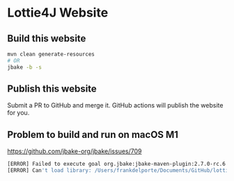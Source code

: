 # Lottie4J Website

## Build this website

```bash
mvn clean generate-resources
# OR
jbake -b -s
```

## Publish this website

Submit a PR to GitHub and merge it.
GitHub actions will publish the website for you.

## Problem to build and run on macOS M1

https://github.com/jbake-org/jbake/issues/709

```bash
[ERROR] Failed to execute goal org.jbake:jbake-maven-plugin:2.7.0-rc.6:generate (default) on project lottie4j-website: Execution default of goal org.jbake:jbake-maven-plugin:2.7.0-rc.6:generate failed: An API incompatibility was encountered while executing org.jbake:jbake-maven-plugin:2.7.0-rc.6:generate: java.lang.UnsatisfiedLinkError: java.lang.UnsatisfiedLinkError: Unable to execute or load jffi binary stub from `/var/folders/np/6j1kls013kn2gpg_k6tz2lkr0000gn/T/`. Set `TMPDIR` or Java property `java.io.tmpdir` to a read/write path that is not mounted "noexec".
[ERROR] Can't load library: /Users/frankdelporte/Documents/GitHub/lottie4j.github.io/jffi13520758407634284174.dylib
```